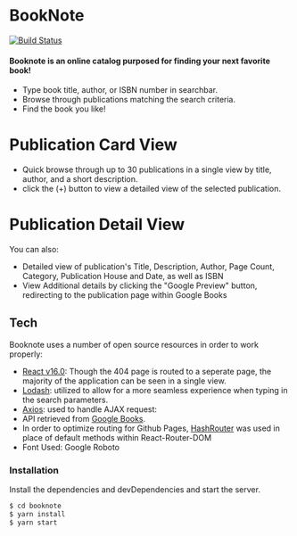 # BookNote
[![Build Status](https://travis-ci.org/joemccann/dillinger.svg?branch=master)](https://austin-wise.github.io/BookNote/#/)

#### Booknote is an online catalog purposed for finding your next favorite book!

  - Type book title, author, or ISBN number in searchbar.
  - Browse through publications matching the search criteria.
  - Find the book you like!

# Publication Card View
  - Quick browse through up to 30 publications in a single view by title, 
   author, and a short description.
  - click the (+) button to view a detailed view of the selected publication.

# Publication Detail View 
You can also:
  - Detailed view of publication's Title, Description, Author, Page Count, Category,
   Publication House and Date, as well as ISBN
  - View Additional details by clicking the "Google Preview" button, redirecting to the
   publication page within Google Books

## Tech
Booknote uses a number of open source resources in order to work properly:
- [React v16.0](https://reactjs.org/): Though the 404 page is routed to a seperate page, 
    the majority of the application can be seen in a single view.
- [Lodash](https://lodash.com/): utilized to allow for a more seamless experience when typing in the
 search parameters.
- [Axios](): used to handle AJAX request: 
- API retrieved from [Google Books](https://developers.google.com/books/).
- In order to optimize routing for Github Pages, [HashRouter](https://github.com/ReactTraining/react-router/blob/master/packages/react-router-dom/docs/api/HashRouter.md) was used in place of 
 default methods within React-Router-DOM
- Font Used: Google Roboto

### Installation
Install the dependencies and devDependencies and start the server.
```sh
$ cd booknote
$ yarn install
$ yarn start
```

